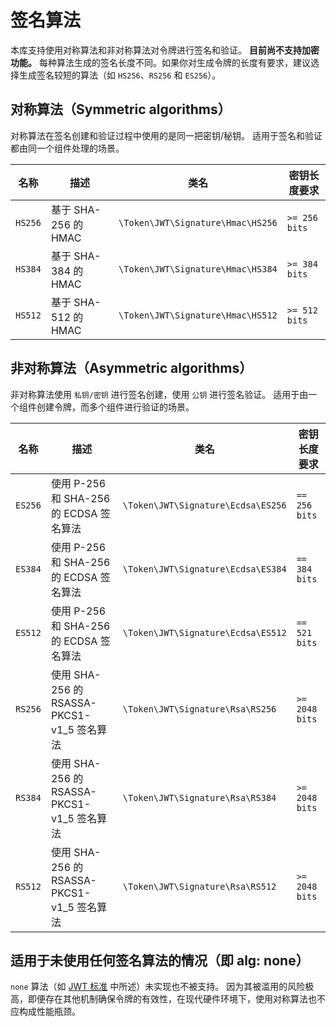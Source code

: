 # 签名算法

本库支持使用对称算法和非对称算法对令牌进行签名和验证。
**目前尚不支持加密功能。**
每种算法生成的签名长度不同。如果你对生成令牌的长度有要求，建议选择生成签名较短的算法（如 `HS256`、`RS256` 和 `ES256`）。

## 对称算法（Symmetric algorithms）

对称算法在签名创建和验证过程中使用的是同一把密钥/秘钥。
适用于签名和验证都由同一个组件处理的场景。

| 名称      | 描述                | 类名                                | 密钥长度要求        |
|---------|-------------------|-----------------------------------|---------------|
| `HS256` | 基于 SHA-256 的 HMAC | `\Token\JWT\Signature\Hmac\HS256` | `>= 256 bits` |
| `HS384` | 基于 SHA-384 的 HMAC | `\Token\JWT\Signature\Hmac\HS384` | `>= 384 bits` |
| `HS512` | 基于 SHA-512 的 HMAC | `\Token\JWT\Signature\Hmac\HS512` | `>= 512 bits` |

## 非对称算法（Asymmetric algorithms）

非对称算法使用 `私钥/密钥` 进行签名创建，使用 `公钥` 进行签名验证。
适用于由一个组件创建令牌，而多个组件进行验证的场景。

| 名称      | 描述                                  | 类名                                 | 密钥长度要求         |
|---------|-------------------------------------|------------------------------------|----------------|
| `ES256` | 使用 P-256 和 SHA-256 的 ECDSA 签名算法     | `\Token\JWT\Signature\Ecdsa\ES256` | `== 256 bits`  |
| `ES384` | 使用 P-256 和 SHA-256 的 ECDSA 签名算法     | `\Token\JWT\Signature\Ecdsa\ES384` | `== 384 bits`  |
| `ES512` | 使用 P-256 和 SHA-256 的 ECDSA 签名算法     | `\Token\JWT\Signature\Ecdsa\ES512` | `== 521 bits`  |
| `RS256` | 使用 SHA-256 的 RSASSA-PKCS1-v1_5 签名算法 | `\Token\JWT\Signature\Rsa\RS256`   | `>= 2048 bits` |
| `RS384` | 使用 SHA-256 的 RSASSA-PKCS1-v1_5 签名算法 | `\Token\JWT\Signature\Rsa\RS384`   | `>= 2048 bits` |
| `RS512` | 使用 SHA-256 的 RSASSA-PKCS1-v1_5 签名算法 | `\Token\JWT\Signature\Rsa\RS512`   | `>= 2048 bits` |

## 适用于未使用任何签名算法的情况（即 alg: none）

`none` 算法（如 [JWT 标准](https://www.iana.org/assignments/jose/jose.xhtml#web-signature-encryption-algorithms) 中所述）未实现也不被支持。
因为其被滥用的风险极高，即便存在其他机制确保令牌的有效性，在现代硬件环境下，使用对称算法也不应构成性能瓶颈。
